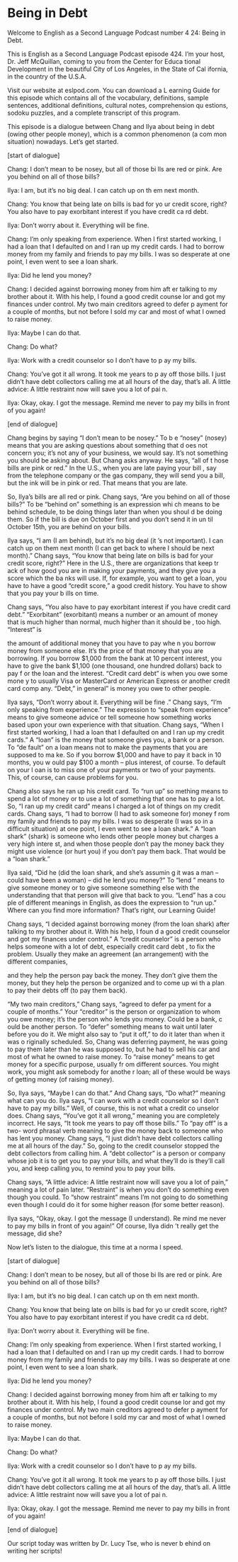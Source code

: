 # Being in Debt

Welcome to English as a Second Language Podcast number 4 24: Being in Debt.

This is English as a Second Language Podcast episode 424.  I’m your host, Dr. Jeff McQuillan, coming to you from the Center for Educa tional Development in the beautiful City of Los Angeles, in the State of Cal ifornia, in the country of the U.S.A.

Visit our website at eslpod.com.  You can download a L earning Guide for this episode which contains all of the vocabulary, definitions,  sample sentences, additional definitions, cultural notes, comprehension qu estions, sodoku puzzles, and a complete transcript of this program.

This episode is a dialogue between Chang and Ilya about  being in debt (owing other people money), which is a common phenomenon (a com mon situation) nowadays.  Let’s get started.

[start of dialogue]

Chang:  I don’t mean to be nosey, but all of those bi lls are red or pink.  Are you behind on all of those bills?

Ilya:  I am, but it’s no big deal.  I can catch up on th em next month.

Chang:  You know that being late on bills is bad for yo ur credit score, right?  You also have to pay exorbitant interest if you have credit ca rd debt.

Ilya:  Don’t worry about it.  Everything will be fine.

Chang:  I’m only speaking from experience.  When I first started working, I had a loan that I defaulted on and I ran up my credit cards.   I had to borrow money from my family and friends to pay my bills.  I was so desperate at one point, I even went to see a loan shark.

Ilya:  Did he lend you money?

Chang:  I decided against borrowing money from him aft er talking to my brother about it.  With his help, I found a good credit counse lor and got my finances under control.  My two main creditors agreed to defer p ayment for a couple of months, but not before I sold my car and most of what I owned to raise money.

 Ilya:  Maybe I can do that.

Chang:  Do what?

Ilya:  Work with a credit counselor so I don’t have to p ay my bills.

Chang:  You’ve got it all wrong.  It took me years to p ay off those bills.  I just didn’t have debt collectors calling me at all hours of the day, that’s all.  A little advice: A little restraint now will save you a lot of pai n.

Ilya:  Okay, okay.  I got the message.  Remind me never to  pay my bills in front of you again!

[end of dialogue]

Chang begins by saying “I don’t mean to be nosey.”  To b e “nosey” (nosey) means that you are asking questions about something that d oes not concern you; it’s not any of your business, we would say.  It’s not something you should be asking about.  But Chang asks anyway.  He says, “all of t hose bills are pink or red.”  In the U.S., when you are late paying your bill , say from the telephone company or the gas company, they will send you a bill, but  the ink will be in pink or red.  That means that you are late.

So, Ilya’s bills are all red or pink.  Chang says, “Are you  behind on all of those bills?”  To be “behind on” something is an expression whi ch means to be behind schedule, to be doing things later than when you shoul d be doing them.  So if the bill is due on October first and you don’t send it in un til October 15th, you are behind on your bills.

Ilya says, “I am (I am behind), but it’s no big deal (it ’s not important).  I can catch up on them next month (I can get back to where I should be next month).” Chang says, “You know that being late on bills is bad for  your credit score, right?” Here in the U.S., there are organizations that keep tr ack of how good you are in making your payments, and they give you a score which the ba nks will use.  If, for example, you want to get a loan, you have to have a good “credit score,” a good credit history.  You have to show that you pay your b ills on time.

Chang says, “You also have to pay exorbitant interest if you  have credit card debt.”  “Exorbitant” (exorbitant) means a number or an  amount of money that is much higher than normal, much higher than it should be , too high.  “Interest” is

 the amount of additional money that you have to pay whe n you borrow money from someone else.  It’s the price of that money that you  are borrowing.  If you borrow $1,000 from the bank at 10 percent interest, you  have to give the bank $1,100 (one thousand, one hundred dollars) back to pay f or the loan and the interest.  “Credit card debt” is when you owe some mone y to usually Visa or MasterCard or American Express or another credit card comp any.  “Debt,” in general” is money you owe to other people.

Ilya says, “Don’t worry about it.  Everything will be fine .”  Chang says, “I’m only speaking from experience.”  The expression to “speak from experience” means to give someone advice or tell someone how something works based upon your own experience with that situation.  Chang says, “When I first started working, I had a loan that I defaulted on and I ran up my credit  cards.”  A “loan” is the money that someone gives you, a bank or a person.  To “de fault” on a loan means not to make the payments that you are supposed to ma ke.  So if you borrow $1,000 and have to pay it back in 10 months, you w ould pay $100 a month – plus interest, of course.  To default on your l oan is to miss one of your payments or two of your payments.  This, of course, can cause  problems for you.

Chang also says he ran up his credit card.  To “run up” so mething means to spend a lot of money or to use a lot of something that one has to pay a lot.  So, “I ran up my credit card” means I charged a lot of things on  my credit cards.  Chang says, “I had to borrow (I had to ask someone for) money f rom my family and friends to pay my bills.  I was so desperate (I was so in a difficult situation) at one point, I even went to see a loan shark.”  A “loan shark” (shark) is someone who lends other people money but charges a very high intere st, and when those people don’t pay the money back they might use violence (or  hurt you) if you don’t pay them back.  That would be a “loan shark.”

Ilya said, “Did he (did the loan shark, and she’s assumin g it was a man – could have been a woman) – did he lend you money?”  To “lend ” means to give someone money or to give someone something else with the  understanding that that person will give that back to you.  “Lend” has a cou ple of different meanings in English, as does the expression to “run up.”  Where can  you find more information?  That’s right, our Learning Guide!

Chang says, “I decided against borrowing money (from the  loan shark) after talking to my brother about it.  With his help, I foun d a good credit counselor and got my finances under control.”  A “credit counselor” is a person who helps someone with a lot of debt, especially credit card debt , to fix the problem. Usually they make an agreement (an arrangement) with the different companies,

 and they help the person pay back the money.  They don’t give them the money, but they help the person be organized and to come up wi th a plan to pay their debts off (to pay them back).

“My two main creditors,” Chang says, “agreed to defer pa yment for a couple of months.”  Your “creditor” is the person or organization to whom you owe money; it’s the person who lends you money.  Could be a bank, c ould be another person. To “defer” something means to wait until later before  you do it.  We might also say to “put it off,” to do it later than when it was o riginally scheduled.  So, Chang was deferring payment, he was going to pay them later than he was supposed to, but he had to sell his car and most of what he owned to raise money.  To “raise money” means to get money for a specific purpose, usually fr om different sources.  You might work, you might ask somebody for anothe r loan; all of these would be ways of getting money (of raising money).

So, Ilya says, “Maybe I can do that.”  And Chang says, “Do what?” meaning what can you do.  Ilya says, “I can work with a credit counselor so I don’t have to pay my bills.”  Well, of course, this is not what a credit co unselor does.  Chang says, “You’ve got it all wrong,” meaning you are completely incorrect.  He says, “It took me years to pay off those bills.”  To “pay off” is a two- word phrasal verb meaning to give the money back to someone who has lent you money.  Chang says, “I just didn’t have debt collectors calling me at all hours of the day.”  So, going to the credit counselor stopped the debt collectors from calling him.  A “debt collector” is a person or company whose job it is to get you to pay your bills, and what they’ll do is they’ll call you, and keep calling you, to remind you  to pay your bills.

Chang says, “A little advice: A little restraint now will  save you a lot of pain,” meaning a lot of pain later.  “Restraint” is when you  don’t do something even though you could.  To “show restraint” means I’m not going to do something even though I could do it for some higher reason (for some  better reason).

Ilya says, “Okay, okay.  I got the message (I understand).  Re mind me never to pay my bills in front of you again!”  Of course, Ilya didn ’t really get the message, did she?

Now let’s listen to the dialogue, this time at a norma l speed.

[start of dialogue]

Chang:  I don’t mean to be nosey, but all of those bi lls are red or pink.  Are you behind on all of those bills?

 Ilya:  I am, but it’s no big deal.  I can catch up on th em next month.

Chang:  You know that being late on bills is bad for yo ur credit score, right?  You also have to pay exorbitant interest if you have credit ca rd debt.

Ilya:  Don’t worry about it.  Everything will be fine.

Chang:  I’m only speaking from experience.  When I first started working, I had a loan that I defaulted on and I ran up my credit cards.   I had to borrow money from my family and friends to pay my bills.  I was so desperate at one point, I even went to see a loan shark.

Ilya:  Did he lend you money?

Chang:  I decided against borrowing money from him aft er talking to my brother about it.  With his help, I found a good credit counse lor and got my finances under control.  My two main creditors agreed to defer p ayment for a couple of months, but not before I sold my car and most of what I owned to raise money.

Ilya:  Maybe I can do that.

Chang:  Do what?

Ilya:  Work with a credit counselor so I don’t have to p ay my bills.

Chang:  You’ve got it all wrong.  It took me years to p ay off those bills.  I just didn’t have debt collectors calling me at all hours of the day, that’s all.  A little advice: A little restraint now will save you a lot of pai n.

Ilya:  Okay, okay.  I got the message.  Remind me never to  pay my bills in front of you again!

[end of dialogue]

Our script today was written by Dr. Lucy Tse, who is never b ehind on writing her scripts!






